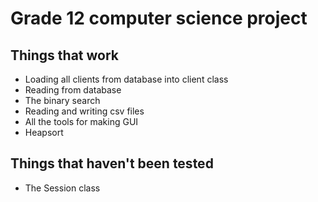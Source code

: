 
# Grade 12 computer science project

## Things that work

+ Loading all clients from database into client class
+ Reading from database
+ The binary search
+ Reading and writing csv files
+ All the tools for making GUI
+ Heapsort

## Things that haven't been tested

+ The Session class

